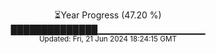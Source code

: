 <p align="center">
⏳Year Progress (47.20 %) <br>
██████████████▁▁▁▁▁▁▁▁▁▁▁▁▁▁▁▁ <br>
<sub>Updated: Fri, 21 Jun 2024 18:24:15 GMT</sub>
</p>

